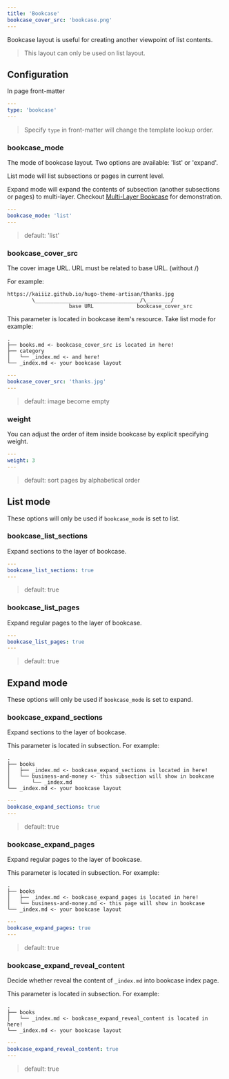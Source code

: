 ```yaml
---
title: 'Bookcase'
bookcase_cover_src: 'bookcase.png'
---
```


Bookcase layout is useful for creating another viewpoint of list contents.

> This layout can only be used on list layout.

## Configuration

In page front-matter

```yaml
---
type: 'bookcase'
---
```

> Specify `type` in front-matter will change the template lookup order.


### bookcase_mode

The mode of bookcase layout. Two options are available: 'list' or 'expand'.

List mode will list subsections or pages in current level.

Expand mode will expand the contents of subsection (another subsections or pages) to multi-layer. Checkout [Multi-Layer Bookcase](/hugo-theme-artisan/layouts/demo/bookcase/multi-layer-bookcase/) for demonstration.

```yaml
---
bookcase_mode: 'list'
---
```

> default: 'list'

### bookcase_cover_src

The cover image URL. URL must be related to base URL. (without /)

For example:

```
https://kaiiiz.github.io/hugo-theme-artisan/thanks.jpg
        \__________________________________/\________/
                    base URL              bookcase_cover_src
```


This parameter is located in bookcase item's resource. Take list mode for example:

```
.
├── books.md <- bookcase_cover_src is located in here!
├── category
│   └── _index.md <- and here!
└── _index.md <- your bookcase layout
```

```yaml
---
bookcase_cover_src: 'thanks.jpg'
---
```

> default: image become empty

### weight

You can adjust the order of item inside bookcase by explicit specifying weight.

```yaml
---
weight: 3
---
```

> default: sort pages by alphabetical order

## List mode

These options will only be used if `bookcase_mode` is set to list.

### bookcase_list_sections

Expand sections to the layer of bookcase.

```yaml
---
bookcase_list_sections: true
---
```

> default: true

### bookcase_list_pages

Expand regular pages to the layer of bookcase.

```yaml
---
bookcase_list_pages: true
---
```

> default: true

## Expand mode

These options will only be used if `bookcase_mode` is set to expand.

### bookcase_expand_sections

Expand sections to the layer of bookcase.

This parameter is located in subsection. For example:

```
.
├── books
│   ├── _index.md <- bookcase_expand_sections is located in here!
│   └── business-and-money <- this subsection will show in bookcase
│       └── _index.md
└── _index.md <- your bookcase layout
```

```yaml
---
bookcase_expand_sections: true
---
```

> default: true

### bookcase_expand_pages

Expand regular pages to the layer of bookcase.

This parameter is located in subsection. For example:

```
.
├── books
│   ├── _index.md <- bookcase_expand_pages is located in here!
│   └── business-and-money.md <- this page will show in bookcase
└── _index.md <- your bookcase layout
```

```yaml
---
bookcase_expand_pages: true
---
```

> default: true

### bookcase_expand_reveal_content

Decide whether reveal the content of `_index.md` into bookcase index page.

This parameter is located in subsection. For example:

```
.
├── books
│   └── _index.md <- bookcase_expand_reveal_content is located in here!
└── _index.md <- your bookcase layout
```

```yaml
---
bookcase_expand_reveal_content: true
---
```

> default: true
